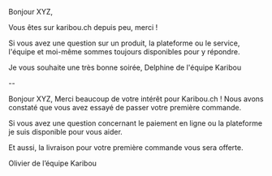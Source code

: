 Bonjour XYZ,

Vous êtes sur karibou.ch depuis peu, merci !

Si vous avez une question sur un produit, la plateforme ou le service, l'équipe et moi-même sommes toujours disponibles pour y répondre.

Je vous souhaite une très bonne soirée,
Delphine
de l'équipe Karibou

--

Bonjour XYZ,
Merci beaucoup de votre intérêt pour Karibou.ch ! Nous avons constaté que vous avez essayé de passer votre première commande. 

Si vous avez une question concernant le paiement en ligne ou la plateforme je suis disponible pour vous aider. 

Et aussi, la livraison pour votre première commande vous sera offerte.

Olivier 
de l’équipe Karibou

